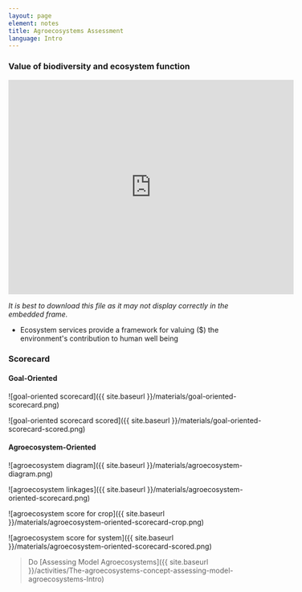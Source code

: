 ```yaml
---
layout: page
element: notes
title: Agroecosystems Assessment
language: Intro
---
```



### Value of biodiversity and ecosystem function

<iframe src="https://widgets.figshare.com/articles/6591167/embed?show_title=0" width="568" height="426" frameborder="0"></iframe>

*It is best to download this file as it may not display correctly in the
embedded frame.*

- Ecosystem services provide a framework for valuing ($) the environment's
contribution to human well being

### Scorecard

#### Goal-Oriented

![goal-oriented scorecard]({{ site.baseurl }}/materials/goal-oriented-scorecard.png)

![goal-oriented scorecard scored]({{ site.baseurl }}/materials/goal-oriented-scorecard-scored.png)

#### Agroecosystem-Oriented

![agroecosystem diagram]({{ site.baseurl }}/materials/agroecosystem-diagram.png)

![agroecosystem linkages]({{ site.baseurl }}/materials/agroecosystem-oriented-scorecard.png)

![agroecosystem score for crop]({{ site.baseurl }}/materials/agroecosystem-oriented-scorecard-crop.png)

![agroecosystem score for system]({{ site.baseurl }}/materials/agroecosystem-oriented-scorecard-scored.png)

> Do [Assessing Model Agroecosystems]({{ site.baseurl }}/activities/The-agroecosystems-concept-assessing-model-agroecosystems-Intro)